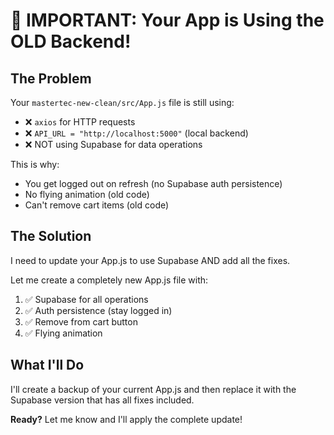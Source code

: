 # 🔧 IMPORTANT: Your App is Using the OLD Backend!

## The Problem

Your `mastertec-new-clean/src/App.js` file is still using:
- ❌ `axios` for HTTP requests
- ❌ `API_URL = "http://localhost:5000"` (local backend)
- ❌ NOT using Supabase for data operations

This is why:
- You get logged out on refresh (no Supabase auth persistence)
- No flying animation (old code)
- Can't remove cart items (old code)

## The Solution

I need to update your App.js to use Supabase AND add all the fixes.

Let me create a completely new App.js file with:
1. ✅ Supabase for all operations
2. ✅ Auth persistence (stay logged in)
3. ✅ Remove from cart button
4. ✅ Flying animation

## What I'll Do

I'll create a backup of your current App.js and then replace it with the Supabase version that has all fixes included.

**Ready?** Let me know and I'll apply the complete update!
